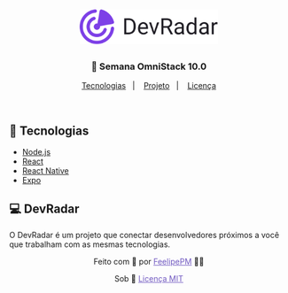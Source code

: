 <h1 align="center">
    <img alt="DevRadar" title="DevRadar" src=".github/devradar.svg" width="250px" />
</h1>

<h3 align="center">
  🚀 Semana OmniStack 10.0
</h3>

<p align="center">
  <a href="#-tecnologias">Tecnologias</a>&nbsp;&nbsp;&nbsp;|&nbsp;&nbsp;&nbsp;
  <a href="#-projeto">Projeto</a>&nbsp;&nbsp;&nbsp;|&nbsp;&nbsp;&nbsp;
  <a href="#-licença">Licença</a>
</p>

<br>

## 🚀 Tecnologias

- [Node.js](https://nodejs.org/en/)
- [React](https://reactjs.org)
- [React Native](https://facebook.github.io/react-native/)
- [Expo](https://expo.io/)

## 💻 DevRadar

O DevRadar é um projeto que conectar desenvolvedores próximos a você que trabalham com as mesmas tecnologias.

<div align="center">

Feito com 💜 por <span>
<a href="https://github.com/FeelipePM" style="color:#7159c1;">FeelipePM</a>
</span> 👋🏼

<span>
Sob 📝
   <a href="https://github.com/FeelipePM/semanaomnistack10/blob/master/LICENSE.md" style="color:#7159c1;">Licença MIT</a> 
</span>

</div>
